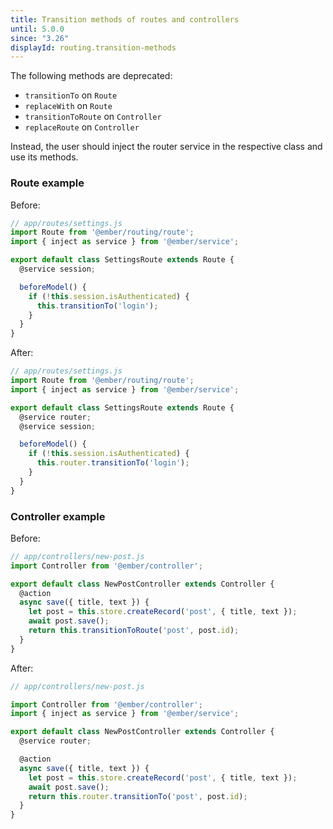 ```yaml
---
title: Transition methods of routes and controllers
until: 5.0.0
since: "3.26"
displayId: routing.transition-methods
---
```



The following methods are deprecated:
- `transitionTo` on `Route`
- `replaceWith` on `Route`
- `transitionToRoute` on `Controller`
- `replaceRoute` on `Controller`

Instead, the user should inject the router service in the respective class and use its methods.

### Route example

Before:

```javascript
// app/routes/settings.js
import Route from '@ember/routing/route';
import { inject as service } from '@ember/service';

export default class SettingsRoute extends Route {
  @service session;

  beforeModel() {
    if (!this.session.isAuthenticated) {
      this.transitionTo('login');
    }
  }
}
```

After:

```javascript
// app/routes/settings.js
import Route from '@ember/routing/route';
import { inject as service } from '@ember/service';

export default class SettingsRoute extends Route {
  @service router;
  @service session;

  beforeModel() {
    if (!this.session.isAuthenticated) {
      this.router.transitionTo('login');
    }
  }
}
```

### Controller example

Before:

```javascript
// app/controllers/new-post.js
import Controller from '@ember/controller';

export default class NewPostController extends Controller {
  @action
  async save({ title, text }) {
    let post = this.store.createRecord('post', { title, text });
    await post.save();
    return this.transitionToRoute('post', post.id);
  }
}
```

After:

```javascript
// app/controllers/new-post.js

import Controller from '@ember/controller';
import { inject as service } from '@ember/service';

export default class NewPostController extends Controller {
  @service router;

  @action
  async save({ title, text }) {
    let post = this.store.createRecord('post', { title, text });
    await post.save();
    return this.router.transitionTo('post', post.id);
  }
}
```
